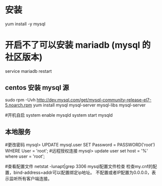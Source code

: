 # 安装
yum install -y mysql

# 开启不了可以安装 mariadb (mysql 的社区版本)
service mariadb restart

## centos 安装 mysql 源
sudo rpm -Uvh http://dev.mysql.com/get/mysql-community-release-el7-5.noarch.rpm
yum install mysql mysql-server mysql-libs mysql-server

#开机自启
system enable mysqld 
system start mysqld

## 本地服务
#更改密码
mysql> UPDATE mysql.user SET Password = PASSWORD('root') WHERE User = 'root';
#远程授权连接
mysql> update user set host = '%' where user = 'root';

#查看配置文件
   netstat -lunapt|grep 3306
   mysql配置文件检查
   检查my.cnf的配置，bind-address=addr可以配置绑定ip地址。
   不配置或者IP配置为0.0.0.0，表示监听所有客户端连接。
